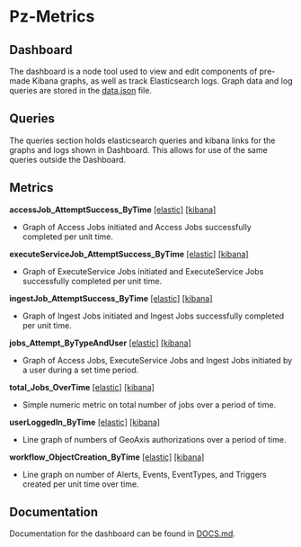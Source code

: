 # Pz-Metrics
## Dashboard
The dashboard is a node tool used to view and edit components of pre-made Kibana graphs, as well as track Elasticsearch logs. Graph data and log queries are stored in the [data.json](/config/data.json) file.


## Queries
The queries section holds elasticsearch queries and kibana links for the graphs and logs shown in Dashboard. This allows for use of the same queries outside the Dashboard.



## Metrics
**accessJob_AttemptSuccess_ByTime** [\[elastic\]](queries/elastic/accessJob.sh) [\[kibana\]](queries/kibana/visualizationLinks.md#accessjob_attemptsuccess_bytime)
* Graph of Access Jobs initiated and Access Jobs successfully completed per unit time.

**executeServiceJob_AttemptSuccess_ByTime** [\[elastic\]](queries/elastic/executeServiceJob.sh) [\[kibana\]](queries/kibana/visualizationLinks.md#executeservicejob_attemptsuccess_bytime)
* Graph of ExecuteService Jobs initiated and ExecuteService Jobs successfully completed per unit time.

**ingestJob_AttemptSuccess_ByTime** [\[elastic\]](queries/elastic/ingestJob.sh) [\[kibana\]](queries/kibana/visualizationLinks.md#ingestjob_attemptsuccess_bytime)
* Graph of Ingest Jobs initiated and Ingest Jobs successfully completed per unit time.

**jobs_Attempt_ByTypeAndUser** [\[elastic\]](queries/elastic/jobAttempt_ByUser.sh) [\[kibana\]](queries/kibana/visualizationLinks.md#jobs_attempt_bytypeanduser)
* Graph of Access Jobs, ExecuteService Jobs and Ingest Jobs initiated by a user during a set time period.

**total_Jobs_OverTime** [\[elastic\]](queries/elastic/totalJobs_OverTime.sh) [\[kibana\]](queries/kibana/visualizationLinks.md#total_jobs_overtime)
* Simple numeric metric on total number of jobs over a period of time.

**userLoggedIn_ByTime** [\[elastic\]](queries/elastic/userLoggedIn.sh) [\[kibana\]](queries/kibana/visualizationLinks.md#userloggedin_bytime)
* Line graph of numbers of GeoAxis authorizations over a period of time.

**workflow_ObjectCreation_ByTime** [\[elastic\]](queries/elastic/workflowObjectCreation.sh) [\[kibana\]](queries/kibana/visualizationLinks.md#workflow_objectcreation_bytime)
* Line graph on number of Alerts, Events, EventTypes, and Triggers created per unit time over time.



## Documentation
Documentation for the dashboard can be found in [DOCS.md](DOCS.md).

